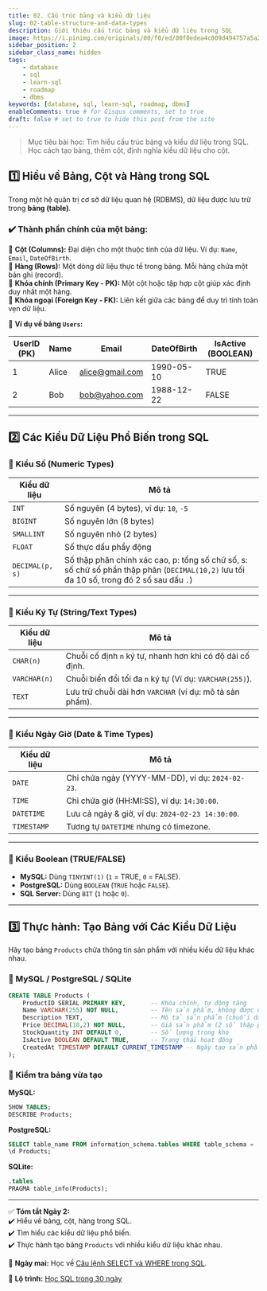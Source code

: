 ```yaml
---
title: 02. Cấu trúc bảng và kiểu dữ liệu
slug: 02-table-structure-and-data-types
description: Giới thiệu cấu trúc bảng và kiểu dữ liệu trong SQL
image: https://i.pinimg.com/originals/00/f0/ed/00f0edea4c809d494757a5a251291cfe.jpg
sidebar_position: 2
sidebar_class_name: hidden
tags:
    - database
    - sql
    - learn-sql
    - roadmap
    - dbms
keywords: [database, sql, learn-sql, roadmap, dbms]
enableComments: true # for Gisqus comments, set to true
draft: false # set to true to hide this post from the site
---
```


> Mục tiêu bài học: Tìm hiểu cấu trúc bảng và kiểu dữ liệu trong SQL. Học cách tạo bảng, thêm cột, định nghĩa kiểu dữ liệu cho cột.

## **1️⃣ Hiểu về Bảng, Cột và Hàng trong SQL**  
Trong một hệ quản trị cơ sở dữ liệu quan hệ (RDBMS), dữ liệu được lưu trữ trong **bảng (table)**.  

### **✔️ Thành phần chính của một bảng:**  
📌 **Cột (Columns):** Đại diện cho một thuộc tính của dữ liệu. Ví dụ: `Name`, `Email`, `DateOfBirth`.  
📌 **Hàng (Rows):** Một dòng dữ liệu thực tế trong bảng. Mỗi hàng chứa một bản ghi (record).  
📌 **Khóa chính (Primary Key - PK):** Một cột hoặc tập hợp cột giúp xác định duy nhất một hàng.  
📌 **Khóa ngoại (Foreign Key - FK):** Liên kết giữa các bảng để duy trì tính toàn vẹn dữ liệu.  

📌 **Ví dụ về bảng `Users`:**  

| UserID (PK) | Name    | Email            | DateOfBirth | IsActive (BOOLEAN) |
|-------------|---------|------------------|-------------|--------------------|
| 1           | Alice   | alice@gmail.com  | 1990-05-10  | TRUE               |
| 2           | Bob     | bob@yahoo.com    | 1988-12-22  | FALSE              |

---

## **2️⃣ Các Kiểu Dữ Liệu Phổ Biến trong SQL**  
### **🔹 Kiểu Số (Numeric Types)**  
| Kiểu dữ liệu    | Mô tả                                  |
|-----------------|----------------------------------------|
| `INT`           | Số nguyên (4 bytes), ví dụ: `10`, `-5` |
| `BIGINT`        | Số nguyên lớn (8 bytes)                |
| `SMALLINT`      | Số nguyên nhỏ (2 bytes)                |
| `FLOAT`         | Số thực dấu phẩy động                  |
| `DECIMAL(p, s)` | Số thập phân chính xác cao, p: tổng số chữ số, s: số chữ số phần thập phân (`DECIMAL(10,2)` lưu tối đa 10 số, trong đó 2 số sau dấu `.`) |

---

### **🔹 Kiểu Ký Tự (String/Text Types)**  
| Kiểu dữ liệu | Mô tả                                                     |
|--------------|-----------------------------------------------------------|
| `CHAR(n)`    | Chuỗi cố định `n` ký tự, nhanh hơn khi có độ dài cố định. |
| `VARCHAR(n)` | Chuỗi biến đổi tối đa `n` ký tự (Ví dụ: `VARCHAR(255)`).  |
| `TEXT`       | Lưu trữ chuỗi dài hơn `VARCHAR` (ví dụ: mô tả sản phẩm).  |

---

### **🔹 Kiểu Ngày Giờ (Date & Time Types)**  
| Kiểu dữ liệu | Mô tả                                            |
|--------------|--------------------------------------------------|
| `DATE`       | Chỉ chứa ngày (YYYY-MM-DD), ví dụ: `2024-02-23`. |
| `TIME`       | Chỉ chứa giờ (HH:MI:SS), ví dụ: `14:30:00`.      |
| `DATETIME`   | Lưu cả ngày & giờ, ví dụ: `2024-02-23 14:30:00`. |
| `TIMESTAMP`  | Tương tự `DATETIME` nhưng có timezone.           |

---

### **🔹 Kiểu Boolean (TRUE/FALSE)**  
- **MySQL:** Dùng `TINYINT(1)` (`1` = TRUE, `0` = FALSE).  
- **PostgreSQL:** Dùng `BOOLEAN` (`TRUE` hoặc `FALSE`).  
- **SQL Server:** Dùng `BIT` (`1` hoặc `0`).  

---

## **3️⃣ Thực hành: Tạo Bảng với Các Kiểu Dữ Liệu**  
Hãy tạo bảng `Products` chứa thông tin sản phẩm với nhiều kiểu dữ liệu khác nhau.  

### **📌 MySQL / PostgreSQL / SQLite**  
```sql
CREATE TABLE Products (
    ProductID SERIAL PRIMARY KEY,       -- Khóa chính, tự động tăng
    Name VARCHAR(255) NOT NULL,         -- Tên sản phẩm, không được để trống
    Description TEXT,                   -- Mô tả sản phẩm (chuỗi dài)
    Price DECIMAL(10,2) NOT NULL,       -- Giá sản phẩm (2 số thập phân)
    StockQuantity INT DEFAULT 0,        -- Số lượng trong kho
    IsActive BOOLEAN DEFAULT TRUE,      -- Trạng thái hoạt động
    CreatedAt TIMESTAMP DEFAULT CURRENT_TIMESTAMP -- Ngày tạo sản phẩm
);
```

### **📌 Kiểm tra bảng vừa tạo**  
**MySQL:**  
```sql
SHOW TABLES;  
DESCRIBE Products;
```
**PostgreSQL:**  
```sql
SELECT table_name FROM information_schema.tables WHERE table_schema = 'public';  
\d Products;
```
**SQLite:**  
```sql
.tables
PRAGMA table_info(Products);
```

---

✅ **Tóm tắt Ngày 2:**  
✔️ Hiểu về bảng, cột, hàng trong SQL.  
✔️ Tìm hiểu các kiểu dữ liệu phổ biến.  
✔️ Thực hành tạo bảng `Products` với nhiều kiểu dữ liệu khác nhau.  

🚀 **Ngày mai:** Học về [Câu lệnh SELECT và WHERE trong SQL](03.%20SELECT%20-%20WHERE.md).

📌 **Lộ trình:** [Học SQL trong 30 ngày](00.%2030-Day%20SQL%20Learning%20Roadmap.md)